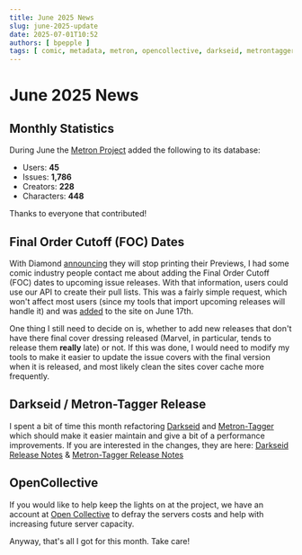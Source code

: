 ```yaml
---
title: June 2025 News
slug: june-2025-update
date: 2025-07-01T10:52
authors: [ bpepple ]
tags: [ comic, metadata, metron, opencollective, darkseid, metrontagger ]
---
```


# June 2025 News

## Monthly Statistics

During June the [Metron Project](https://metron.cloud/) added the following to its database:

- Users: **45**
- Issues: **1,786**
- Creators: **228**
- Characters: **448**

Thanks to everyone that contributed!

## Final Order Cutoff (FOC) Dates

With Diamond [announcing](https://www.comicsbeat.com/diamond-announces-print-previews-to-end/) 
they will stop printing their Previews, I had some comic industry people contact me about adding 
the Final Order Cutoff (FOC) dates to upcoming issue releases. With that information, users 
could use our API to create their pull lists. This was a fairly simple request, which won't 
affect most users (since my tools that import upcoming releases will handle it) and was 
[added](https://github.com/Metron-Project/metron/pull/354) to the site on June 17th.

One thing I still need to decide on is, whether to add new releases that don't have there final 
cover dressing released (Marvel, in particular, tends to release them __really__ late) or not. If 
this was done, I would need to modify my tools to make it easier to update the issue covers with the 
final version when it is released, and most likely clean the sites cover cache more frequently.   

## Darkseid / Metron-Tagger Release

I spent a bit of time this month refactoring [Darkseid](https://github.com/Metron-Project/darkseid) 
and [Metron-Tagger](https://github.com/Metron-Project/metron-tagger) which should make it easier 
maintain and give a bit of a performance improvements. If you are interested in the changes, they 
are here: 
[Darkseid Release Notes](https://github.com/Metron-Project/darkseid/releases/tag/v6.0.0) & 
[Metron-Tagger Release Notes](https://github.com/Metron-Project/metron-tagger/releases/tag/v4.0.0)

## OpenCollective

If you would like to help keep the lights on at the project, we have an account at 
[Open Collective](https://opencollective.com/metron) to defray the servers costs and help with increasing future 
server capacity.

Anyway, that's all I got for this month. Take care!